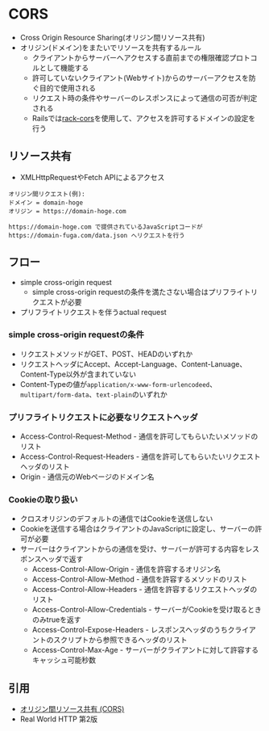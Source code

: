 # CORS
- Cross Origin Resource Sharing(オリジン間リソース共有)
- オリジン(ドメイン)をまたいでリソースを共有するルール
  - クライアントからサーバーへアクセスする直前までの権限確認プロトコルとして機能する
  - 許可していないクライアント(Webサイト)からのサーバーアクセスを防ぐ目的で使用される
  - リクエスト時の条件やサーバーのレスポンスによって通信の可否が判定される
  - Railsでは[rack-cors](https://github.com/cyu/rack-cors)を使用して、アクセスを許可するドメインの設定を行う

## リソース共有
- XMLHttpRequestやFetch APIによるアクセス

```
オリジン間リクエスト(例):
ドメイン = domain-hoge
オリジン = https://domain-hoge.com

https://domain-hoge.com で提供されているJavaScriptコードが
https://domain-fuga.com/data.json へリクエストを行う
```

## フロー
- simple cross-origin request
  - simple cross-origin requestの条件を満たさない場合はプリフライトリクエストが必要
- プリフライトリクエストを伴うactual request

### simple cross-origin requestの条件
- リクエストメソッドがGET、POST、HEADのいずれか
- リクエストヘッダにAccept、Accept-Language、Content-Lanuage、Content-Type以外が含まれていない
- Content-Typeの値が`application/x-www-form-urlencodeed`、`multipart/form-data`、`text-plain`のいずれか

### プリフライトリクエストに必要なリクエストヘッダ
- Access-Control-Request-Method - 通信を許可してもらいたいメソッドのリスト
- Access-Control-Request-Headers - 通信を許可してもらいたいリクエストヘッダのリスト
- Origin - 通信元のWebページのドメイン名

### Cookieの取り扱い
- クロスオリジンのデフォルトの通信ではCookieを送信しない
- Cookieを送信する場合はクライアントのJavaScriptに設定し、サーバーの許可が必要
- サーバーはクライアントからの通信を受け、サーバーが許可する内容をレスポンスヘッダで返す
  - Access-Control-Allow-Origin - 通信を許容するオリジン名
  - Access-Control-Allow-Method - 通信を許容するメソッドのリスト
  - Access-Control-Allow-Headers - 通信を許容するリクエストヘッダのリスト
  - Access-Control-Allow-Credentials - サーバーがCookieを受け取るときのみtrueを返す
  - Access-Control-Expose-Headers - レスポンスヘッダのうちクライアントのスクリプトから参照できるヘッダのリスト
  - Access-Control-Max-Age - サーバーがクライアントに対して許容するキャッシュ可能秒数

## 引用
- [オリジン間リソース共有 (CORS)](https://developer.mozilla.org/ja/docs/Web/HTTP/CORS)
- Real World HTTP 第2版
